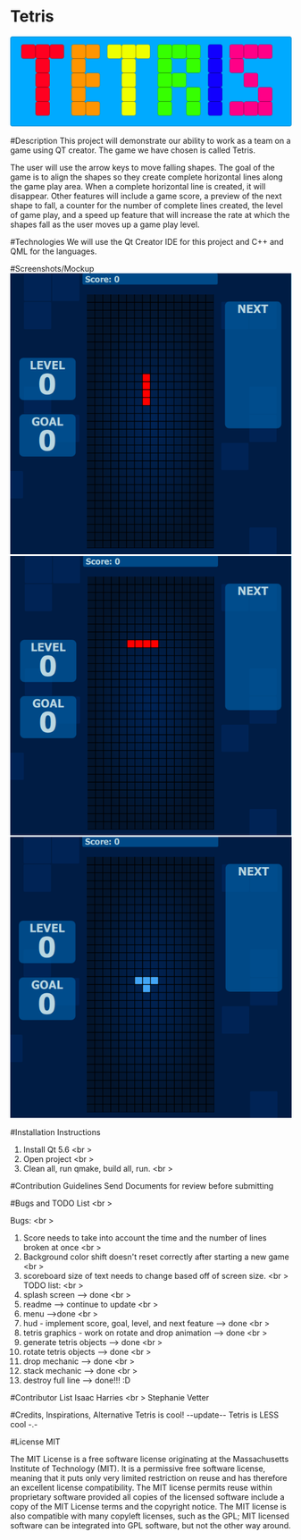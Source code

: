 # Tetris
![Alt text](icon2.jpg)

#Description
This project will demonstrate our ability to work as a team on a game using QT creator. The game we have chosen is called Tetris.

The user will use the arrow keys to move falling shapes. The goal of the game is to align the shapes so they create complete horizontal lines along the game play area. When a complete horizontal line is created, it will disappear. Other features will include a game score, a preview of the next shape to fall, a counter for the number of complete lines created, the level of game play, and a speed up feature that will increase the rate at which the shapes fall as the user moves up a game play level.

#Technologies
We will use the Qt Creator IDE for this project and C++ and QML for the languages.

#Screenshots/Mockup
![Alt text](screenshot1.PNG)
![Alt text](screenshot2.PNG)
![Alt text](screenshot3.PNG)

#Installation Instructions
1. Install Qt 5.6 <br \>
2. Open project <br \>
3. Clean all, run qmake, build all, run. <br \> 

#Contribution Guidelines
Send Documents for review before submitting

#Bugs and TODO List <br \>

Bugs: <br \>
1. Score needs to take into account the time and the number of lines broken at once <br \>
2. Background color shift doesn't reset correctly after starting a new game <br \>
3. scoreboard size of text needs to change based off of screen size. <br \>
TODO list: <br \>
1. splash screen --> done <br \>
2. readme --> continue to update <br \>
3. menu -->done <br \>
4. hud - implement score, goal, level, and next feature --> done <br \>
5. tetris graphics - work on rotate and drop animation --> done <br \>
6. generate tetris objects --> done <br \>
7. rotate tetris objects --> done <br \>
8. drop mechanic --> done <br \>
9. stack mechanic --> done <br \>
10. destroy full line --> done!!! :D 

#Contributor List
Isaac Harries <br \>
Stephanie Vetter 

#Credits, Inspirations, Alternative
Tetris is cool!
--update--
Tetris is LESS cool -.-

#License
MIT

The MIT License is a free software license originating at the Massachusetts Institute of Technology (MIT). It is a permissive free software license, meaning that it puts only very limited restriction on reuse and has therefore an excellent license compatibility. The MIT license permits reuse within proprietary software provided all copies of the licensed software include a copy of the MIT License terms and the copyright notice. The MIT license is also compatible with many copyleft licenses, such as the GPL; MIT licensed software can be integrated into GPL software, but not the other way around.
